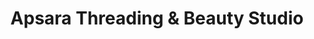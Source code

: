 ---
title: "Apsara Threading & Beauty Studio"
url: /loch-raven/apsara-threading-and-beauty-studio/
shop: beauty
---